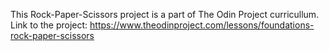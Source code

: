 This Rock-Paper-Scissors project is a part of The Odin Project curricullum.
Link to the project: https://www.theodinproject.com/lessons/foundations-rock-paper-scissors
